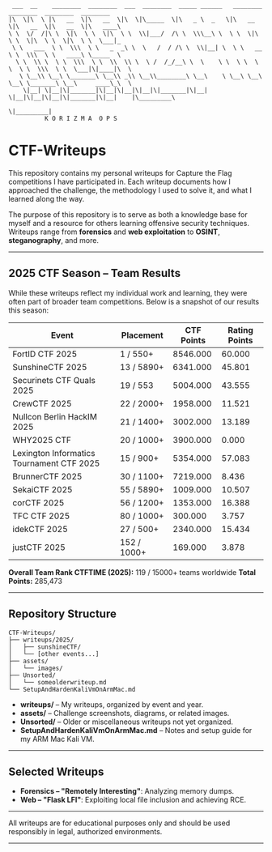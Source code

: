 ```
 ___  __    ________  ________  ___  ________  _____ ______   ________  ________  ________  ________      
|\  \|\  \ |\   __  \|\   __  \|\  \|\_____  \|\   _ \  _   \|\   __  \|\   __  \|\   __  \|\   ____\     
\ \  \/  /|\ \  \|\  \ \  \|\  \ \  \\|___/  /\ \  \\\__\ \  \ \  \|\  \ \  \|\  \ \  \|\  \ \  \___|_    
 \ \   ___  \ \  \\\  \ \   _  _\ \  \   /  / /\ \  \\|__| \  \ \   __  \ \  \\\  \ \   ____\ \_____  \   
  \ \  \\ \  \ \  \\\  \ \  \\  \\ \  \ /  /_/__\ \  \    \ \  \ \  \ \  \ \  \\\  \ \  \___|\|____|\  \  
   \ \__\\ \__\ \_______\ \__\\ _\\ \__\\________\ \__\    \ \__\ \__\ \__\ \_______\ \__\     ____\_\  \ 
    \|__| \|__|\|_______|\|__|\|__|\|__|\|_______|\|__|     \|__|\|__|\|__|\|_______|\|__|    |\_________\
                                                                                              \|_________|                                                   
          K O R I Z M A  O P S
```

# CTF-Writeups

This repository contains my personal writeups for Capture the Flag competitions I have participated in. Each writeup documents how I approached the challenge, the methodology I used to solve it, and what I learned along the way.

The purpose of this repository is to serve as both a knowledge base for myself and a resource for others learning offensive security techniques. Writeups range from **forensics** and **web exploitation** to **OSINT**, **steganography**, and more.

---

## 2025 CTF Season – Team Results

While these writeups reflect my individual work and learning, they were often part of broader team competitions. Below is a snapshot of our results this season:

| Event                                     | Placement   | CTF Points | Rating Points |
| ----------------------------------------- | ----------- | ---------- | ------------- |
| FortID CTF 2025                           | 1 / 550+    | 8546.000   | 60.000        |
| SunshineCTF 2025                          | 13 / 5890+  | 6341.000   | 45.801        |
| Securinets CTF Quals 2025                 | 19 / 553    | 5004.000   | 43.555        |
| CrewCTF 2025                              | 22 / 2000+  | 1958.000   | 11.521        |
| Nullcon Berlin HackIM 2025                | 21 / 1400+  | 3002.000   | 13.189        |
| WHY2025 CTF                               | 20 / 1000+  | 3900.000   | 0.000         |
| Lexington Informatics Tournament CTF 2025 | 15 / 900+   | 5354.000   | 57.083        |
| BrunnerCTF 2025                           | 30 / 1100+  | 7219.000   | 8.436         |
| SekaiCTF 2025                             | 55 / 5890+  | 1009.000   | 10.507        |
| corCTF 2025                               | 56 / 1200+  | 1353.000   | 16.388        |
| TFC CTF 2025                              | 80 / 1000+  | 300.000    | 3.757         |
| idekCTF 2025                              | 27 / 500+   | 2340.000   | 15.434        |
| justCTF 2025                              | 152 / 1000+ | 169.000    | 3.878         |

**Overall Team Rank CTFTIME (2025):** 119 / 15000+ teams worldwide
**Total Points:** 285,473

---

## Repository Structure

```
CTF-Writeups/
├── writeups/2025/
│   ├── sunshineCTF/
│   └── [other events...]
├── assets/
│   └── images/
├── Unsorted/
│   └── someolderwriteup.md
└── SetupAndHardenKaliVmOnArmMac.md
```

* **writeups/** – My writeups, organized by event and year.
* **assets/** – Challenge screenshots, diagrams, or related images.
* **Unsorted/** – Older or miscellaneous writeups not yet organized.
* **SetupAndHardenKaliVmOnArmMac.md** – Notes and setup guide for my ARM Mac Kali VM.

---

## Selected Writeups

* **Forensics – "Remotely Interesting"**: Analyzing memory dumps.
* **Web – "Flask LFI"**: Exploiting local file inclusion and achieving RCE.

---

All writeups are for educational purposes only and should be used responsibly in legal, authorized environments.

---
